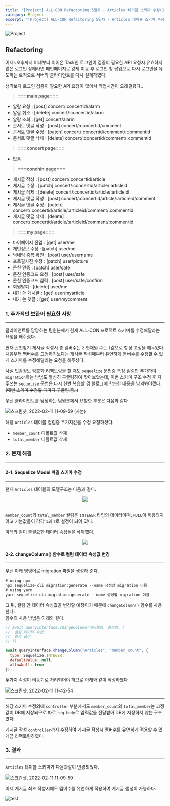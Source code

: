 ```yaml
---
title: "[Project] ALL-CON Refactoring 5일차 - Articles 테이블 스키마 수정(1)"
category: Project
excerpt: "[Project] ALL-CON Refactoring 5일차 - Articles 테이블 스키마 수정(1)"
---
```


![Project](https://user-images.githubusercontent.com/83164003/152715311-82cc5a61-ca9c-4c46-a955-77970d4449bb.jpg)
## Refactoring

어제~오후까지 어제부터 이어온 Task인 로그인이 검증이 필요한 API 요청시 유효하지 않은 로그인 상태라면 메인페이지로 강제 이동 후 로그인 창 팝업으로 다시 로그인을 유도하는 로직으로 서버와 클라이언트를 다시 설계하였다.

생각보다 로그인 검증이 필요한 API 요청이 많아서 작업시간이 오래걸렸다..

> **===main page===**
- 알람 요청 : [post] concert/:concertid/alarm 
- 알람 취소 : [delete] concert/:concertid/alarm
- 알람 조회 : [get] concert/alarm
- 콘서트 댓글 작성 : [post] concert/:concertid/comment
- 콘서트 댓글 수정 : [patch] concert/:concertid/comment/:commentid
- 콘서트 댓글 삭제 : [delete] concert/:concertid/comment/:commentid

> **===concert page===**
- 없음

> **===conchin page===**
- 게시글 작성 : [post] concert/:concertid/article 
- 게시글 수정 : [patch] concert/:concertid/article/:articleid
- 게시글 삭제 : [delete] concert/:concertid/article/:articleid
- 게시글 댓글 작성 : [post] concert/:concertid/article/:articleid/comment
- 게시글 댓글 수정 : [patch] concert/:concertid/article/:articleid/comment/:commentid
- 게시글 댓글 삭제 : [delete] concert/:concertid/article/:articleid/comment/:commentid

> **===my page===**
- 마이페이지 진입 : [get] user/me
- 개인정보 수정 : [patch] user/me
- 닉네임 중복 확인 : [post] user/username
- 프로필사진 수정 : [patch] user/picture
- 콘친 인증 : [patch] user/safe
- 콘친 인증코드 요청 : [post] user/safe
- 콘친 인증코드 입력 : [post] user/safe/confirm 
- 회원탈퇴 : [delete] user/me
- 내가 쓴 게시글 : [get] user/myarticle
- 내가 쓴 댓글 : [get] user/mycomment

### 1. 추가적인 보완이 필요한 사항
---

클라이언트를 담당하는 팀원분께서 현재 ALL-CON 프로젝트 스키마를 수정해달라는 요청을 해주셨다.

현재 콘친찾기 게시글 작성시 총 멤버수는 `2` 현재원 수는 `1`값으로 항상 고정을 해두었다.<br>
처음부터 멤버수를 고정하기보다는 게시글 작성때부터 유연하게 멤버수를 수정할 수 있게 스키마를 수정해달라는 요청을 해주셨다.

사실 민감정보 암호화 리팩토링을 할 때도 `sequelize` 문법중 특정 컬럼만 추가하여 `migration`하는 방법도 열심히 구글링하여 찾아보았는데, 이번 스키마 구조 수정 후 자주쓰는 `sequelize` 문법은 다시 한번 복습할 겸 블로그에 학습한 내용을 남겨봐야겠다. ~~(매번 스키마 수정할 때마다 구글링 중..)~~

우선 클라이언트를 담당하는 팀원분께서 요청한 부분은 다음과 같다.

![스크린샷, 2022-02-11 11-09-59 (사본)](https://user-images.githubusercontent.com/83164003/153529646-275d910a-f7ee-43e2-8818-c2f2c9087961.png)

해당 `Articles` 테이블 컬럼중 두가지값을 수정 요청하셨다.
- `member_count` 디폴트값 삭제
- `total_member` 디폴트값 삭제

### 2. 문제 해결
---
#### 2-1. Sequelize Model 파일 스키마 수정
---

현재 `Articles` 테이블의 모델구조는 다음과 같다.

<center><img src="https://user-images.githubusercontent.com/83164003/153530343-c5bc09d9-9c91-4f8b-bb9b-56be132b2c22.png"/></center><br>

`member_count`와 `total_member` 컬럼은 `INTEGER` 타입의 데이터이며, `NULL`이 허용되지 않고 기본값들이 각각 `1`과 `2`로 설정이 되어 있다.

아래와 같이 불필요한 데이터 속성들을 삭제했다.

<center><img src="https://user-images.githubusercontent.com/83164003/153530565-8e3c1057-f48a-446a-b7eb-1afcf3531e53.png"/></center>



#### 2-2. changeColumn() 함수로 컬럼 데이터 속성값 변경
---

우선 아래 명령어로 migration 파일을 생성해 준다.

```js
# using npm
npx sequelize-cli migration:generate --name 생성할 migration 이름
# using yarn
yarn sequelize-cli migration:generate --name 생성할 migration 이름
```

그 뒤, 컬럼 안 데이터 속성값을 변경할 예정이기 때문에 `changeColumn()` 함수를 사용한다. <br>
함수의 사용 방법은 아래와 같다.

```js
// await queryInterface.changeColumn(테이블명, 컬럼명, {
//  컬럼 데이터 속성,
//  컬럼 옵션
// })

await queryInterface.changeColumn("Articles", "member_count", {
  type: Sequelize.INTEGER,
  defaultValue: null,
  allowNull: true
});
```

두가지 속성이 비동기로 처리되어야 하므로 아래와 같이 작성하였다.

![스크린샷, 2022-02-11 11-42-54](https://user-images.githubusercontent.com/83164003/153529840-83dcc0fa-af69-4442-9395-dbc371849e23.png)

---

해당 스키마 수정외에 `controller` 부분에서도 `member_count`와 `total_member`는 고정값이 DB에 저장되므로 따로 `req.body`로 입력값을 전달받아 DB에 저장하지 않는 구조였다. 

게시글 작성 `controller`까지 수정하여 게시글 작성시 멤버수를 유연하게 적용할 수 있게끔 리팩토링하였다.

### 3. 결과
---

`Articles` 테이블 스키마가 다음과같이 변경되었다.

![스크린샷, 2022-02-11 11-09-59](https://user-images.githubusercontent.com/83164003/153530932-c18c05a1-c469-413f-97da-62c00be542ea.png)

이제 게시글 최초 작성시에도 멤버수를 유연하게 적용하여 게시글 생성이 가능하다.

![test](https://user-images.githubusercontent.com/83164003/153531161-6c35922d-cdce-458d-ae93-04daa29ab5b9.gif)
